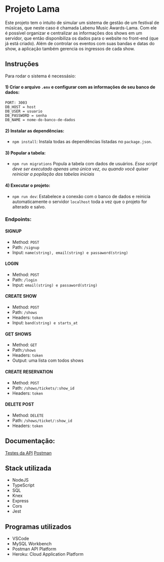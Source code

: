 
# Projeto Lama 
 Este projeto tem o intuito de simular um sistema de gestão de um festival de músicas, que neste caso é chamada Labenu Music Awards-Lama. Com ele é possível organizar e centralizar as informações dos shows em um servidor, que então disponibiliza os dados para o website no front-end (que já está criado). Além de controlar os eventos com suas bandas e datas do show, a aplicação também gerencia os ingressos de cada show.

## Instruções
 Para rodar o sistema é necessásio:

#### 1) Criar o arquivo `.env` e configurar com as informações de seu banco de dados:
```
PORT: 3003
DB_HOST = host
DB_USER = usuario
DB_PASSWORD = senha
DB_NAME = nome-do-banco-de-dados
```

#### 2) Instalar as dependências:

-   `npm install`:
    Instala todas as dependências listadas no `package.json`.

#### 3) Popular a tabela:

-   `npm run migrations`
    Popula a tabela com dados de usuários.
    _Esse script deve ser executado apenas uma única vez, ou quando você quiser reiniciar a popilação das tabelas iniciais_

#### 4) Executar o projeto:

-   `npm run dev`:
    Estabelece a conexão com o banco de dados e reinicia automaticamente o servidor `localhost` toda a vez que o projeto for alterado e salvo.

### Endpoints:

#### SIGNUP
-   Method: `POST`
-   Path: `/signup`
-   Input: `name(string), email(string) e passaword(string)`

#### LOGIN
-   Method: `POST`
-   Path: `/login`
-   Input: `email(string) e passaword(string)`

#### CREATE SHOW
-   Method: `POST`
-   Path: `/shows`
-   Headers: `token`
-   Input: `band(string) e starts_at`

#### GET SHOWS
-   Method: `GET`
-   Path:`/shows`
-   Headers: `token`
-   Output: uma lista com todos shows

#### CREATE RESERVATION
-   Method: `POST`
-   Path: `/shows/tickets/:show_id`
-   Headers: `token`

#### DELETE POST
-   Method: `DELETE`
-   Path: `/shows/ticket/:show_id`
-   Headers: `token`

## Documentação:
[Testes da API](file:///C:/Users/f02325070077/Desktop/aragon-Carolini-Constantino/modulo5/projeto-lama/coverage/lcov-report/src/business/index.html)
[Postman](https://documenter.getpostman.com/view/21139411/VUqptHi8)

## Stack utilizada

- NodeJS
- TypeScript
- SQL
- Knex
- Express
- Cors
- Jest

## Programas utilizados

- VSCode
- MySQL Workbench
- Postman API Platform
- Heroku: Cloud Application Platform